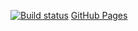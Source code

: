 [![Build status](https://ci.appveyor.com/api/projects/status/14p69lm1mltigi3s?svg=true)](https://ci.appveyor.com/project/MissarvaT/ajh-3-2)
[GitHub Pages](https://missarvat.github.io/ajh-3.2/)
